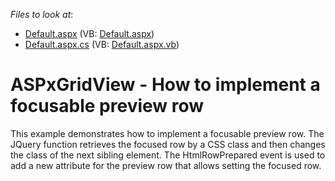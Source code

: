 <!-- default file list -->
*Files to look at*:

* [Default.aspx](./CS/WebSite/Default.aspx) (VB: [Default.aspx](./VB/WebSite/Default.aspx))
* [Default.aspx.cs](./CS/WebSite/Default.aspx.cs) (VB: [Default.aspx.vb](./VB/WebSite/Default.aspx.vb))
<!-- default file list end -->
# ASPxGridView - How to implement a focusable preview row


<p>This example demonstrates how to implement a focusable preview row. The JQuery function retrieves the focused row by a CSS class and then changes the class of the next sibling element. The HtmlRowPrepared event is used to add a new attribute for the preview row that allows setting the focused row.</p>

<br/>


